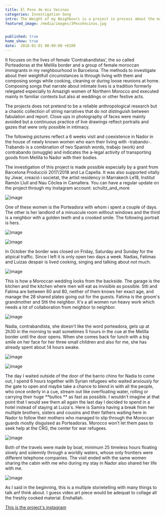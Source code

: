 ```yaml
---
title: El Peso de mis Vecinas
categories: Investigation Song
intro: The Weight of my Neighbours is a project in process about the marginality and migration of my neighbours. 
featured_image: /media/images/3PesoVecinas.jpg


published: true
home_show: true
date:  2018-01-01 00:00:00 +0100
---
```


It focuses on the lives of female ’Contrabandistas’, the so called Porteadoras at the Melilla border and a group of female moroccan immigrants in my neighbourhood in Barcelona.
The methods to investigate about their weightfull circumstances is through living with them and composing songs while cooking, cleaning or during loose reunions at home.
Composing songs that narrate about intimate lives is a tradition formerly relegated especially to Amazigh women of Northern Morocco and executed mainly in familiar contexts but also at weddings or other festive acts.

The projects does not pretend to be a reliable anthropological research but a chaotic collection of string narratives that do not distinguish between fabulation and report.
Close ups in photography of faces were mainly avoided but a continuous practice of live drawings reflect portraits and gazes that were only possible in intimacy.

The following pictures reflect a 6 weeks visit and coexistence in Nador in the house of newly known women who earn their living with -trabando-. Trabando is a combination of two Spanish words, trabajo (work) and contrabando (smuggle) and indicates the a-legal activity of transporting goods from Melilla to Nador with their bodies.

The investigation of this project is made possible especially by a grant from Barcelona Producció 2017/2018 and La Capella. It was also supported vitally by Jiwar, creació i societat, the artist residency in Marrakech Le18, Institut Ramón Llull and Nau Côclea in Camallera.
You can have a regular update on the project through my Instagram account: schultz_and_more

![image](/media/images/4PesoVecinas.jpg)

One of these women is the Porteadora with whom i spent a couple of days. The other is her landlord of a minuscule room without windows and the third is a neighbor with a golden teeth and a crooked smile. The following portrait is hers.

![image](/media/images/1PesoVecinas.jpg) 


![image](/media/images/7PesoVecinas.jpg)

In October the border was closed on Friday, Saturday and Sunday for the atipical traffic. Since I left it is only open two days a week. Nadias, Fatimas and Luizas despair is lived cooking, singing and talking about not much.

![image](/media/images/2PesoVecinas.jpg)

This is how a Moroccan wedding looks from the backside. The garage is the kitchen and the kitchen where men will eat as invisible as possible. Stti and Fatima are between 60 and 80, neither of them knows her exact age, and manage the 28 shared plates going out for the guests. Fatima is the groom's grandmother and Stti the neighbor. It's a all women run heavy work which needs a lot of collaboration from neighbor to neighbor. 

![image](/media/images/6PesoVecinas.jpg)

Nadia, contrabandista, she doesn't like the word porteadora, gets up at 2h30 in the morning to wait sometimes 5 hours in the cue at the Melilla border until the door opens. When she comes back for lunch with a big smile on her face for her three small children and also for me, she has already spent about 14 hours awake.

![image](/media/images/5PesoVecinas.jpg) 

![image](/media/images/10PesoVecinas.jpg)
 
The day I waited outside of the door of the barrio chino for Nadia to come out, I spend 6 hours together with Syrian refugees who waited anxiously for the gate to open and maybe take a chance to blend in with all the people, who once orderly in a cue, stream out like overfloating water, rolling or carrying their huge **bultos ** as fast as possible. I wouldn't imagine at that point that I would see them all again the last day I decided to spend in a hotel instead of staying at Luiza's. Here is Samira having a break from her multiple brothers, sisters and cousins and their fathers waiting here in Nador to follow their mothers who managed to slip through the Moroccan guards mostly disguised as Porteadoras. Morocco won't let them pass to seek help at the CRG, the center for war refugees.

![image](/media/images/11PesoVecinas.jpg)

Both of the travels were made by boat, minimum 25 timeless hours floating slowly and solemnly through a worldly waters, whose only frontiers were different telephone companies. The visit ended with the same women sharing the cabin with me who during my stay in Nador also shared her life with me.

![image](/media/images/12PesoVecinas.jpg)

As I said in the beginning, this is a multiple storietelling with many things to talk anf think about. I guess video art piece would be adequat to collage all the freshly cooked material. Enshallah.


[This is the project's instagram ](https://www.instagram.com/schultz_and_more/)   